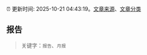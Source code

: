 :alarm_clock: 更新时间: 2025-10-21 04:43:19。[文章来源](/README.md)、[文章分类](/TAGS.md)

## 报告


> 关键字：`报告`、`月报`



